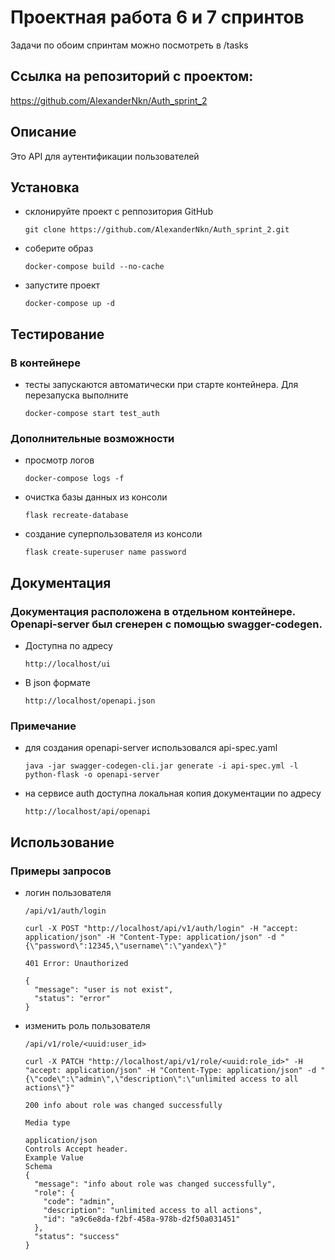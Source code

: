 # Проектная работа 6 и 7 спринтов
Задачи по обоим спринтам можно посмотреть в /tasks

## Ссылка на репозиторий с проектом:
https://github.com/AlexanderNkn/Auth_sprint_2

## Описание
Это API для аутентификации пользователей

## Установка
- склонируйте проект с реппозитория GitHub
    ```
    git clone https://github.com/AlexanderNkn/Auth_sprint_2.git
    ```
- соберите образ
    ```
    docker-compose build --no-cache
    ```
- запустите проект
    ```
    docker-compose up -d
    ```

## Тестирование
### В контейнере
- тесты запускаются автоматически при старте контейнера. Для перезапуска выполните
    ```
    docker-compose start test_auth
    ```

### Дополнительные возможности
- просмотр логов
    ```
    docker-compose logs -f
    ```
- очистка базы данных из консоли
    ```
    flask recreate-database
    ```
- создание суперпользователя из консоли
    ```
    flask create-superuser name password
    ```

## Документация 
### Документация расположена в отдельном контейнере. Openapi-server был сгенерен с помощью swagger-codegen.
- Доступна по адресу
    ```
    http://localhost/ui
    ```
- В json формате
    ```
    http://localhost/openapi.json
    ```
### Примечание
- для создания openapi-server использовался api-spec.yaml
    ```
    java -jar swagger-codegen-cli.jar generate -i api-spec.yml -l python-flask -o openapi-server
    ```
- на сервисе auth доступна локальная копия документации по адресу
    ```
    http://localhost/api/openapi
    ```

## Использование
### Примеры запросов
- логин пользователя
    ```
    /api/v1/auth/login
    ```
    ```
    curl -X POST "http://localhost/api/v1/auth/login" -H "accept: application/json" -H "Content-Type: application/json" -d "{\"password\":12345,\"username\":\"yandex\"}"

    401	Error: Unauthorized

    {
      "message": "user is not exist",
      "status": "error"
    }
    ```
- изменить роль пользователя
    ```
    /api/v1/role/<uuid:user_id>
    ```
    ```
    curl -X PATCH "http://localhost/api/v1/role/<uuid:role_id>" -H "accept: application/json" -H "Content-Type: application/json" -d "{\"code\":\"admin\",\"description\":\"unlimited access to all actions\"}"

    200	info about role was changed successfully

    Media type
    
    application/json
    Controls Accept header.
    Example Value
    Schema
    {
      "message": "info about role was changed successfully",
      "role": {
        "code": "admin",
        "description": "unlimited access to all actions",
        "id": "a9c6e8da-f2bf-458a-978b-d2f50a031451"
      },
      "status": "success"
    }
    ```
